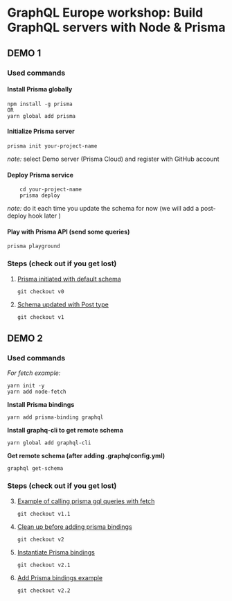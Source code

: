 # GraphQL Europe workshop: Build GraphQL servers with Node & Prisma

## DEMO 1

### Used commands

#### Install Prisma globally

    npm install -g prisma
    OR
    yarn global add prisma

#### Initialize Prisma server

    prisma init your-project-name

_note:_ select Demo server (Prisma Cloud) and register with GitHub account

#### Deploy Prisma service

        cd your-project-name
        prisma deploy

_note:_ do it each time you update the schema for now (we will add a post-deploy hook later )

#### Play with Prisma API (send some queries)

    prisma playground

### Steps (check out if you get lost)

1.  [Prisma initiated with default schema](https://github.com/alexedev/graphqleu-2018-ws/tree/v0)

        git checkout v0

2)  [Schema updated with Post type](https://github.com/alexedev/graphqleu-2018-ws/tree/v1)

        git checkout v1

## DEMO 2

### Used commands

_For fetch example:_

    yarn init -y
    yarn add node-fetch

**Install Prisma bindings**

    yarn add prisma-binding graphql

**Install graphq-cli to get remote schema**

    yarn global add graphql-cli

**Get remote schema (after adding .graphqlconfig.yml)**

    graphql get-schema

### Steps (check out if you get lost)

3.  [Example of calling prisma gql queries with fetch](<(https://github.com/alexedev/graphqleu-2018-ws/tree/v1.1)>)

        git checkout v1.1

4.  [Clean up before adding prisma bindings](<(https://github.com/alexedev/graphqleu-2018-ws/tree/v2)>)

        git checkout v2

5.  [Instantiate Prisma bindings](<(https://github.com/alexedev/graphqleu-2018-ws/tree/v2.1)>)

        git checkout v2.1

6.  [Add Prisma bindings example](<(https://github.com/alexedev/graphqleu-2018-ws/tree/v2.2)>)

        git checkout v2.2
